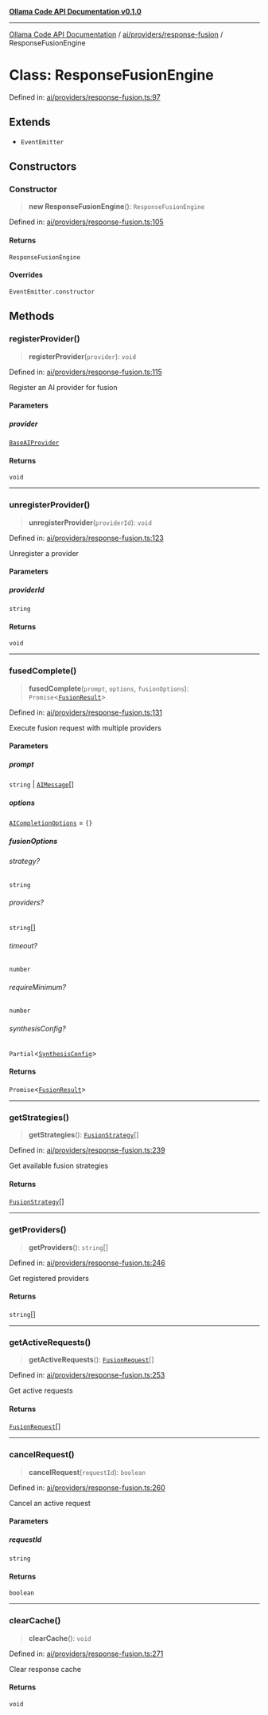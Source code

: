 [**Ollama Code API Documentation v0.1.0**](../../../../README.md)

***

[Ollama Code API Documentation](../../../../modules.md) / [ai/providers/response-fusion](../README.md) / ResponseFusionEngine

# Class: ResponseFusionEngine

Defined in: [ai/providers/response-fusion.ts:97](https://github.com/erichchampion/ollama-code/blob/00ee2a1c7aae90b38558806cf40c91c52edd65c9/ollama-code/src/ai/providers/response-fusion.ts#L97)

## Extends

- `EventEmitter`

## Constructors

### Constructor

> **new ResponseFusionEngine**(): `ResponseFusionEngine`

Defined in: [ai/providers/response-fusion.ts:105](https://github.com/erichchampion/ollama-code/blob/00ee2a1c7aae90b38558806cf40c91c52edd65c9/ollama-code/src/ai/providers/response-fusion.ts#L105)

#### Returns

`ResponseFusionEngine`

#### Overrides

`EventEmitter.constructor`

## Methods

### registerProvider()

> **registerProvider**(`provider`): `void`

Defined in: [ai/providers/response-fusion.ts:115](https://github.com/erichchampion/ollama-code/blob/00ee2a1c7aae90b38558806cf40c91c52edd65c9/ollama-code/src/ai/providers/response-fusion.ts#L115)

Register an AI provider for fusion

#### Parameters

##### provider

[`BaseAIProvider`](../../classes/BaseAIProvider.md)

#### Returns

`void`

***

### unregisterProvider()

> **unregisterProvider**(`providerId`): `void`

Defined in: [ai/providers/response-fusion.ts:123](https://github.com/erichchampion/ollama-code/blob/00ee2a1c7aae90b38558806cf40c91c52edd65c9/ollama-code/src/ai/providers/response-fusion.ts#L123)

Unregister a provider

#### Parameters

##### providerId

`string`

#### Returns

`void`

***

### fusedComplete()

> **fusedComplete**(`prompt`, `options`, `fusionOptions`): `Promise`\<[`FusionResult`](../interfaces/FusionResult.md)\>

Defined in: [ai/providers/response-fusion.ts:131](https://github.com/erichchampion/ollama-code/blob/00ee2a1c7aae90b38558806cf40c91c52edd65c9/ollama-code/src/ai/providers/response-fusion.ts#L131)

Execute fusion request with multiple providers

#### Parameters

##### prompt

`string` | [`AIMessage`](../../interfaces/AIMessage.md)[]

##### options

[`AICompletionOptions`](../../interfaces/AICompletionOptions.md) = `{}`

##### fusionOptions

###### strategy?

`string`

###### providers?

`string`[]

###### timeout?

`number`

###### requireMinimum?

`number`

###### synthesisConfig?

`Partial`\<[`SynthesisConfig`](../interfaces/SynthesisConfig.md)\>

#### Returns

`Promise`\<[`FusionResult`](../interfaces/FusionResult.md)\>

***

### getStrategies()

> **getStrategies**(): [`FusionStrategy`](../interfaces/FusionStrategy.md)[]

Defined in: [ai/providers/response-fusion.ts:239](https://github.com/erichchampion/ollama-code/blob/00ee2a1c7aae90b38558806cf40c91c52edd65c9/ollama-code/src/ai/providers/response-fusion.ts#L239)

Get available fusion strategies

#### Returns

[`FusionStrategy`](../interfaces/FusionStrategy.md)[]

***

### getProviders()

> **getProviders**(): `string`[]

Defined in: [ai/providers/response-fusion.ts:246](https://github.com/erichchampion/ollama-code/blob/00ee2a1c7aae90b38558806cf40c91c52edd65c9/ollama-code/src/ai/providers/response-fusion.ts#L246)

Get registered providers

#### Returns

`string`[]

***

### getActiveRequests()

> **getActiveRequests**(): [`FusionRequest`](../interfaces/FusionRequest.md)[]

Defined in: [ai/providers/response-fusion.ts:253](https://github.com/erichchampion/ollama-code/blob/00ee2a1c7aae90b38558806cf40c91c52edd65c9/ollama-code/src/ai/providers/response-fusion.ts#L253)

Get active requests

#### Returns

[`FusionRequest`](../interfaces/FusionRequest.md)[]

***

### cancelRequest()

> **cancelRequest**(`requestId`): `boolean`

Defined in: [ai/providers/response-fusion.ts:260](https://github.com/erichchampion/ollama-code/blob/00ee2a1c7aae90b38558806cf40c91c52edd65c9/ollama-code/src/ai/providers/response-fusion.ts#L260)

Cancel an active request

#### Parameters

##### requestId

`string`

#### Returns

`boolean`

***

### clearCache()

> **clearCache**(): `void`

Defined in: [ai/providers/response-fusion.ts:271](https://github.com/erichchampion/ollama-code/blob/00ee2a1c7aae90b38558806cf40c91c52edd65c9/ollama-code/src/ai/providers/response-fusion.ts#L271)

Clear response cache

#### Returns

`void`
